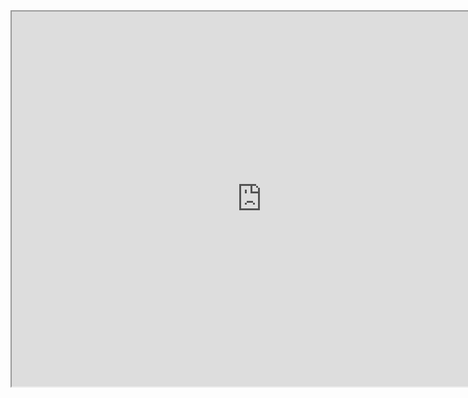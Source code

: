 <iframe src="https://uploads.knightlab.com/storymapjs/48f30327a8346316a511f062b6d22825/dh-husicke-valky-bratrovrazedne-valky-let-1423-1426/index.html" width=800 height=600></iframe>
